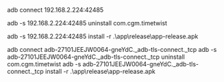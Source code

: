 adb connect 192.168.2.224:42485 

adb -s 192.168.2.224:42485 uninstall com.cgm.timetwist 

adb -s 192.168.2.224:42485 install -r .\app\release\app-release.apk 


adb connect adb-27101JEEJW0064-gneYdC._adb-tls-connect._tcp
adb -s adb-27101JEEJW0064-gneYdC._adb-tls-connect._tcp uninstall com.cgm.timetwist
adb -s adb-27101JEEJW0064-gneYdC._adb-tls-connect._tcp install -r .\app\release\app-release.apk 